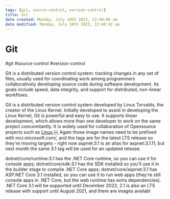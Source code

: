 ```yaml
---
tags: [git, source-control, version-control]
title: Git
date created: Monday, July 10th 2023, 12:40:08 am
date modified: Monday, July 10th 2023, 12:40:42 am
---
```

# Git
#git #source-control #version-control


Git is a distributed version control system: tracking changes in any set of files, usually used for coordinating work among programmers collaboratively developing source code during software development. Its goals include speed, data integrity, and support for distributed, non-linear workflows. 

Git is a distributed version control system developed by Linus Torvalds, the creator of the Linux Kernel. Initially developed to assist in developing the Linux Kernel, Git is powerful and easy to use. It supports linear development, which allows more than one developer to work on the same project concomitantly. It is widely used for collaboration of Opensource projects such as [Linux](Cyber%20Operations/Operation%20Tools/Linux.md).￼
Again those image names need to be prefixed with mcr.microsoft.com/, and the tags are for the latest LTS release so they're moving targets - right now aspnet:3.1 is an alias for aspnet:3.1.11, but next month the same 3.1 tag will be used for an updated release.

dotnet/core/runtime:3.1 has the .NET Core runtime, so you can use it for console apps;
dotnet/core/sdk:3.1 has the SDK installed so you'll use it in the builder stage to compile .NET Core apps;
dotnet/core/aspnet:3.1 has ASP.NET Core 3.1 installed, so you can use it to run web apps (they're still console apps in .NET Core, but the web runtime has extra dependencies).
.NET Core 3.1 will be supported until December 2022; 2.1 is also an LTS release with support until August 2021, and there are images availabl